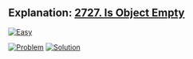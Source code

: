 ## Explanation: [2727. Is Object Empty](https://leetcode.com/problems/is-object-empty/description/)

[![Easy](https://img.shields.io/badge/Difficulty:%20Easy-4eb247)](https://leetcode.com/problemset/?difficulty=EASY)

[![Problem](https://img.shields.io/badge/Problem%20Details-grey)](./README.md)
[![Solution](https://img.shields.io/badge/Solution:%20JavaScript-F7DF1E)](./solution.js)
